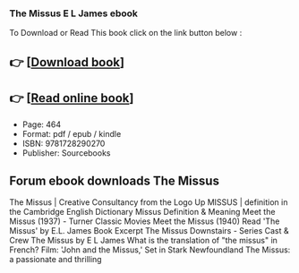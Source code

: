 ### The Missus E L James ebook

To Download or Read This book click on the link button below :

## 👉  [**[Download book](http://get-pdfs.com/download.php?group=book&from=github.com&id=673266&lnk=1064 "Download book")**]

## 👉  [**[Read online book](http://get-pdfs.com/download.php?group=book&from=github.com&id=673266&lnk=1064 "Read online book")**]


* Page: 464
* Format: pdf / epub / kindle
* ISBN: 9781728290270
* Publisher: Sourcebooks



## Forum ebook downloads The Missus



 The Missus | Creative Consultancy from the Logo Up 
 MISSUS | definition in the Cambridge English Dictionary 
 Missus Definition &amp; Meaning 
 Meet the Missus (1937) - Turner Classic Movies 
 Meet the Missus (1940) 
 Read &#039;The Missus&#039; by E.L. James Book Excerpt 
 The Missus Downstairs - Series Cast &amp; Crew 
 The Missus by E L James 
 What is the translation of &quot;the missus&quot; in French? 
 Film: &#039;John and the Missus,&#039; Set in Stark Newfoundland 
 The Missus: a passionate and thrilling 





